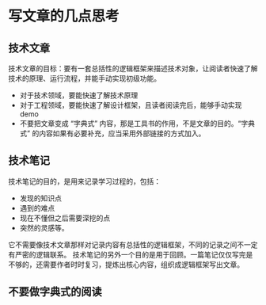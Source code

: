 # 写文章的几点思考

## 技术文章
技术文章的目标：要有一套总括性的逻辑框架来描述技术对象，让阅读者快速了解技术的原理、运行流程，并能手动实现初级功能。

- 对于技术领域，要能快速了解技术原理
- 对于工程领域，要能快速了解设计框架，且读者阅读完后，能够手动实现 demo 
- 不要把文章变成 “字典式” 内容，那是工具书的作用，不是文章的目的。“字典式” 的内容如果有必要补充，应当采用外部链接的方式加入。

## 技术笔记
技术笔记的目的，是用来记录学习过程的，包括：
- 发现的知识点
- 遇到的难点
- 现在不懂但之后需要深挖的点
- 突然的灵感等。

它不需要像技术文章那样对记录内容有总括性的逻辑框架，不同的记录之间不一定有严密的逻辑联系。
技术笔记的另外一个目的是用于回顾。一篇笔记仅仅写完是不够的，还需要作者时时复习，提炼出核心内容，组织成逻辑框架写出文章。

## 不要做字典式的阅读